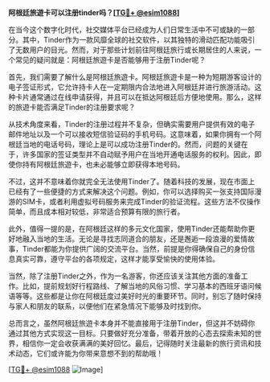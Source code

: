 **阿根廷旅遊卡可以注册tinder吗？[[TG💪+ @esim1088](https://t.me/s/esim1088)]**

在当今这个数字化时代，社交媒体平台已经成为人们日常生活中不可或缺的一部分。其中，Tinder作为一款风靡全球的社交软件，以其独特的滑动匹配功能吸引了无数用户的目光。然而，对于那些计划前往阿根廷旅行或长期居住的人来说，一个常见的疑问就是：阿根廷旅遊卡是否能够用于注册Tinder呢？

首先，我们需要了解什么是阿根廷旅遊卡。阿根廷旅遊卡是一种为短期游客设计的电子签证形式，它允许持卡人在一定期限内合法地进入阿根廷并进行旅游活动。这种卡片通常通过在线申请获得，并且可以在抵达阿根廷后方便地使用。那么，这样的旅遊卡能否满足Tinder的注册要求呢？

从技术角度来看，Tinder的注册过程并不复杂，但确实需要用户提供有效的电子邮件地址以及一个可以接收短信验证码的手机号码。这意味着，如果你拥有一个阿根廷当地的电话号码，理论上是可以成功注册Tinder的。然而，问题的关键在于，许多国家的签证类型并不自动赋予用户在当地开通电话服务的权利。因此，即使你持有阿根廷旅遊卡，也未必能够立即获得本地号码。

不过，这并不意味着你就完全无法使用Tinder了。随着科技的发展，现在市面上已经有了一些便捷的方式来解决这个问题。例如，你可以选择购买一张支持国际漫游的SIM卡，或者利用虚拟号码服务来完成Tinder的验证流程。这些方法不仅操作简单，而且成本相对较低，非常适合预算有限的旅行者。

此外，值得一提的是，在阿根廷这样的多元文化国家，使用Tinder还能帮助你更好地融入当地的生活。无论是寻找志同道合的朋友，还是邂逅一段浪漫的爱情故事，Tinder都能为你提供广阔的交流平台。当然，前提是你得确保自己的身份信息真实可靠，遵守平台的各项规定，这样才能享受愉快的使用体验。

当然，除了注册Tinder之外，作为一名游客，你还应该关注其他方面的准备工作。比如，提前规划好行程路线、了解当地的风俗习惯、学习基本的西班牙语问候语等等。这些都是让你在阿根廷度过美好时光的重要环节。同时，别忘了随时保持与家人和朋友的联系，以便他们在紧急情况下能够及时找到你。

总而言之，虽然阿根廷旅遊卡本身并不能直接用于注册Tinder，但这并不妨碍你通过其他方式实现这一目标。只要做好充分准备，带着开放的心态去探索未知的世界，相信你一定会收获满满的美好回忆。最后，记得随时关注最新的旅行资讯和技术动态，它们或许能为你带来意想不到的帮助哦！

[[TG💪+ @esim1088](https://t.me/s/esim1088) ![Image](https://i.postimg.cc/4NQfJmqS/Snipaste-2025-05-13-00-14-12.png)]